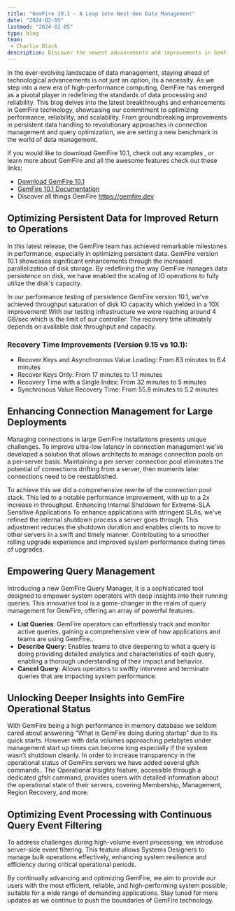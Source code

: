 ```yaml
---
title: "GemFire 10.1 - A Leap into Next-Gen Data Management"
date: "2024-02-05"
lastmod: "2024-02-05"
type: blog
team:
 - Charlie Black
description: Discover the newest advancements and improvements in GemFire technology, highlighting our dedication to enhancing performance, reliability, and scalability.
--- 
```


In the ever-evolving landscape of data management, staying ahead of technological advancements is not just an option, its a necessity. As we step into a new era of high-performance computing, GemFire has emerged as a pivotal player in redefining the standards of data processing and reliability. This blog delves into the latest breakthroughs and enhancements in GemFire technology, showcasing our commitment to optimizing performance, reliability, and scalability. From groundbreaking improvements in persistent data handling to revolutionary approaches in connection management and query optimization, we are setting a new benchmark in the world of data management. 

If you would like to download GemFire 10.1, check out any examples , or learn more about GemFire and all the awesome features check out these links:

* [Download GemFire 10.1](https://network.tanzu.vmware.com/products/pivotal-gemfire/)
* [GemFire 10.1 Documentation](https://docs.vmware.com/en/VMware-GemFire/10.1/gf/about_gemfire.html)
* Discover all things GemFire https://gemfire.dev 

## Optimizing Persistent Data for Improved Return to Operations

In this latest release, the GemFire team has achieved remarkable milestones in performance, especially in optimizing persistent data. GemFire version 10.1 showcases significant enhancements through the increased parallelization of disk storage. By redefining the way GemFire manages data persistence on disk, we have enabled the scaling of IO operations to fully utilize the disk's capacity.

In our performance testing of persistence GemFire version 10.1, we've achieved throughput saturation of disk IO capacity which yielded in a 10X improvement!  With our testing infrastructure we were reaching around 4 GB/sec which is the limit of our controller. The recovery time ultimately depends on available disk throughput and capacity.

### Recovery Time Improvements (Version 9.15 vs 10.1):

* Recover Keys and Asynchronous Value Loading: From 83 minutes to 6.4 minutes
* Recover Keys Only: From 17 minutes to 1.1 minutes
* Recovery Time with a Single Index: From 32 minutes to 5 minutes
* Synchronous Value Recovery Time: From 55.8 minutes to 5.2 minutes

## Enhancing Connection Management for Large Deployments

Managing connections in large GemFire installations presents unique challenges. To improve ultra-low latency in connection management we've developed a solution that allows architects to manage connection pools on a per-server basis. Maintaining a per server connection pool eliminates the potential of connections drifting from a server, then moments later connections need to be reestablished.

To achieve this we did a comprehensive rewrite of the connection pool stack.  This led to a notable performance improvement, with up to a 2x increase in throughput.
Enhancing Internal Shutdown for Extreme-SLA Sensitive Applications
To enhance applications with stringent SLAs, we've refined the internal shutdown process a server goes through. This adjustment reduces the shutdown duration and enables clients to move to other servers in a swift and timely manner.  Contributing to a smoother rolling upgrade experience  and improved system performance during times of upgrades.

## Empowering Query Management

Introducing a new GemFire Query Manager, it is a sophisticated tool designed to empower system operators with deep insights into their running queries. This innovative tool is a game-changer in the realm of query management for GemFire, offering an array of powerful features. 
* **List Queries**: GemFire operators can effortlessly track and monitor active queries, gaining a comprehensive view of how applications and teams are using GemFire.. 
* **Describe Query**: Enables teams to dive deepering to what a query is doing providing detailed analytics and characteristics of each query, enabling a thorough understanding of their impact and behavior. 
 * **Cancel Query**: Allows operators to swiftly intervene and terminate queries that are impacting system performance. 

## Unlocking Deeper Insights into GemFire Operational Status

With GemFire being a high performance in memory database we seldom cared about answering “What is GemFire doing during startup” due to its quick starts.   However with data volumes approaching petabytes under management start up times can become long especially if the system wasn’t shutdown cleanly.   In order to increase transparency in the operational status of GemFire servers we have added several gfsh commands.. The Operational Insights feature, accessible through a dedicated gfsh command, provides users with detailed information about the operational state of their servers, covering Membership, Management, Region Recovery, and more.

## Optimizing Event Processing with Continuous Query Event Filtering

To address challenges during high-volume event processing, we introduce server-side event filtering. This feature allows Systems Designers to manage bulk operations effectively, enhancing system resilience and efficiency during critical operational periods.


By continually advancing and optimizing GemFire, we aim to provide our users with the most efficient, reliable, and high-performing system possible, suitable for a wide range of demanding applications. Stay tuned for more updates as we continue to push the boundaries of GemFire technology.

